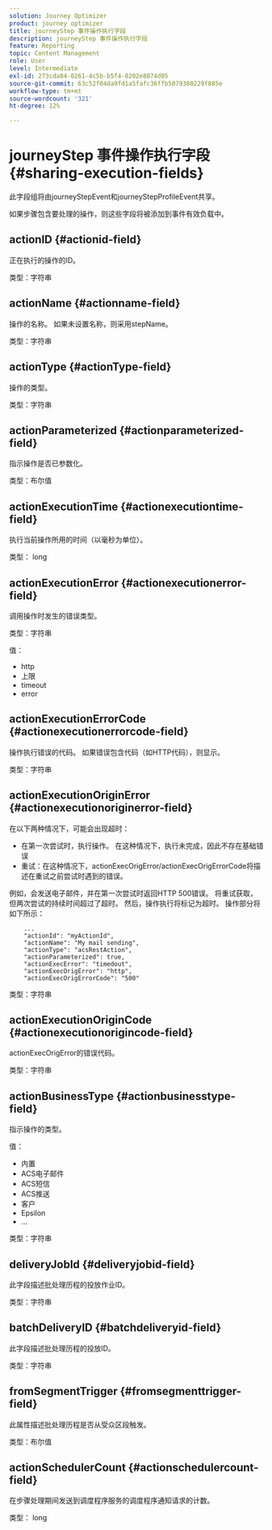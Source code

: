 ```yaml
---
solution: Journey Optimizer
product: journey optimizer
title: journeyStep 事件操作执行字段
description: journeyStep 事件操作执行字段
feature: Reporting
topic: Content Management
role: User
level: Intermediate
exl-id: 273cda84-0261-4c5b-b5f4-0202e8874d05
source-git-commit: 63c52f04da9fd1a5fafc36ffb5079380229f885e
workflow-type: tm+mt
source-wordcount: '321'
ht-degree: 12%

---
```


# journeyStep 事件操作执行字段 {#sharing-execution-fields}

此字段组将由journeyStepEvent和journeyStepProfileEvent共享。

如果步骤包含要处理的操作，则这些字段将被添加到事件有效负载中。

## actionID {#actionid-field}

正在执行的操作的ID。

类型：字符串

## actionName {#actionname-field}

操作的名称。 如果未设置名称，则采用stepName。

类型：字符串

## actionType {#actionType-field}

操作的类型。

类型：字符串

## actionParameterized {#actionparameterized-field}

指示操作是否已参数化。

类型：布尔值

## actionExecutionTime {#actionexecutiontime-field}

执行当前操作所用的时间（以毫秒为单位）。

类型： long

## actionExecutionError {#actionexecutionerror-field}

调用操作时发生的错误类型。

类型：字符串

值：
* http
* 上限
* timeout
* error

## actionExecutionErrorCode {#actionexecutionerrorcode-field}

操作执行错误的代码。 如果错误包含代码（如HTTP代码），则显示。

类型：字符串

## actionExecutionOriginError {#actionexecutionoriginerror-field}

在以下两种情况下，可能会出现超时：

* 在第一次尝试时，执行操作。 在这种情况下，执行未完成，因此不存在基础错误
* 重试：在这种情况下，actionExecOrigError/actionExecOrigErrorCode将描述在重试之前尝试时遇到的错误。

例如，会发送电子邮件，并在第一次尝试时返回HTTP 500错误。 将重试获取，但两次尝试的持续时间超过了超时。 然后，操作执行将标记为超时。 操作部分将如下所示：

```
    ...
    "actionId": "myActionId",
    "actionName": "My mail sending",
    "actionType": "acsRestAction",
    "actionParameterized": true,
    "actionExecError": "timedout",
    "actionExecOrigError": "http",
    "actionExecOrigErrorCode": "500"
```

类型：字符串

## actionExecutionOriginCode {#actionexecutionorigincode-field}

actionExecOrigError的错误代码。

类型：字符串

## actionBusinessType {#actionbusinesstype-field}

指示操作的类型。

值：

* 内置
* ACS电子邮件
* ACS短信
* ACS推送
* 客户
* Epsilon
* ...

类型：字符串

## deliveryJobId {#deliveryjobid-field}

此字段描述批处理历程的投放作业ID。

类型：字符串

## batchDeliveryID {#batchdeliveryid-field}

此字段描述批处理历程的投放ID。

类型：字符串

## fromSegmentTrigger {#fromsegmenttrigger-field}

此属性描述批处理历程是否从受众区段触发。

类型：布尔值

## actionSchedulerCount {#actionschedulercount-field}

在步骤处理期间发送到调度程序服务的调度程序通知请求的计数。

类型： long
